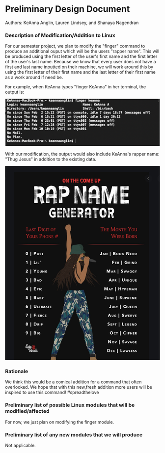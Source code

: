 # Preliminary Design Document
Authors: KeAnna Anglin, Lauren Lindsey, and Shanaya Nagendran

### Description of Modification/Addition to Linux
For our semester project, we plan to modify the "finger" command to produce an additional ouput which will be the users "rapper name". This will be produced using the first letter of the user's first name and the first letter of the user's last name. Because we know that every user does not have a first and last name inputted on their machine, we will work around this by using the first letter of their first name and the last letter of their first name as a work around if need be.

For example, when KeAnna types "finger KeAnna" in her terminal, the output is: 

![](images/keannaterminal.png)

With our modification, the output would also include KeAnna's rapper name: "Thug Jesus" in addition to the existing data.

![](images/inspochart.jpg)

### Rationale 
We think this would be a comical addition for a command that often overlooked. We hope that with this new,fresh addition more users will be inspired to use this command! #spreadthelove

### Preliminary list of possible Linux modules that will be modified/affected
For now, we just plan on modifying the finger module.
### Preliminary list of any new modules that we will produce 
Not applicable.
